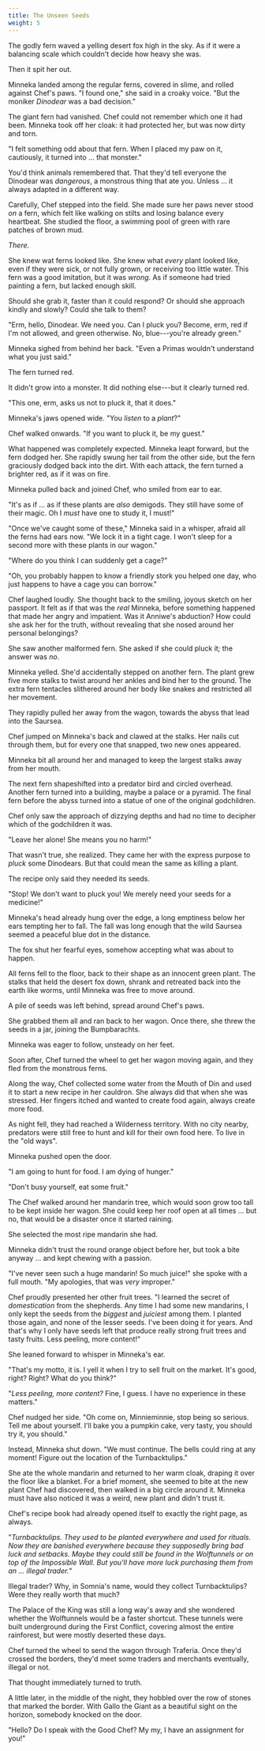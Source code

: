 ```yaml
---
title: The Unseen Seeds
weight: 5
---
```

The godly fern waved a yelling desert fox high in the sky. As if it were a balancing scale which couldn't decide how heavy she was.

Then it spit her out.

Minneka landed among the regular ferns, covered in slime, and rolled against Chef's paws. "I found one," she said in a croaky voice. "But the moniker _Dinodear_ was a bad decision."

The giant fern had vanished. Chef could not remember which one it had been. Minneka took off her cloak: it had protected her, but was now dirty and torn.

"I felt something odd about that fern. When I placed my paw on it, cautiously, it turned into ... that monster."

You'd think animals remembered that. That they'd tell everyone the Dinodear was _dangerous_, a monstrous thing that ate you. Unless ... it always adapted in a different way.

Carefully, Chef stepped into the field. She made sure her paws never stood _on_ a fern, which felt like walking on stilts and losing balance every heartbeat. She studied the floor, a swimming pool of green with rare patches of brown mud.

_There._

She knew wat ferns looked like. She knew what _every_ plant looked like, even if they were sick, or not fully grown, or receiving too little water. This fern was a good imitation, but it was _wrong_. As if someone had tried painting a fern, but lacked enough skill.

Should she grab it, faster than it could respond? Or should she approach kindly and slowly? Could she talk to them?

"Erm, hello, Dinodear. We need you. Can I pluck you? Become, erm, red if I'm not allowed, and green otherwise. No, blue---you're already green."

Minneka sighed from behind her back. "Even a Primas wouldn't understand what you just said."

The fern turned red.

It didn't grow into a monster. It did nothing else---but it clearly turned red.

"This one, erm, asks us not to pluck it, that it does."

Minneka's jaws opened wide. "You _listen_ to a _plant_?"

Chef walked onwards. "If you want to pluck it, be my guest."

What happened was completely expected. Minneka leapt forward, but the fern dodged her. She rapidly swung her tail from the other side, but the fern graciously dodged back into the dirt. With each attack, the fern turned a brighter red, as if it was on fire.

Minneka pulled back and joined Chef, who smiled from ear to ear.

"It's as if ... as if these plants are _also_ demigods. They still have some of their magic. Oh I _must_ have one to study it, I must!"

"Once we've caught some of these," Minneka said in a whisper, afraid all the ferns had ears now. "We lock it in a tight cage. I won't sleep for a second more with these plants in our wagon."

"Where do you think I can suddenly get a cage?"

"Oh, you probably happen to know a friendly stork you helped one day, who just happens to have a cage you can borrow."

Chef laughed loudly. She thought back to the smiling, joyous sketch on her passport. It felt as if that was the _real_ Minneka, before something happened that made her angry and impatient. Was it Anniwe's abduction? How could she ask her for the truth, without revealing that she nosed around her personal belongings?

She saw another malformed fern. She asked if she could pluck it; the answer was _no_.

Minneka yelled. She'd accidentally stepped on another fern. The plant grew five more stalks to twist around her ankles and bind her to the ground. The extra fern tentacles slithered around her body like snakes and restricted all her movement.

They rapidly pulled her away from the wagon, towards the abyss that lead into the Saursea.

Chef jumped on Minneka's back and clawed at the stalks. Her nails cut through them, but for every one that snapped, two new ones appeared.

Minneka bit all around her and managed to keep the largest stalks away from her mouth. 

The next fern shapeshifted into a predator bird and circled overhead. Another fern turned into a building, maybe a palace or a pyramid. The final fern before the abyss turned into a statue of one of the original godchildren. 

Chef only saw the approach of dizzying depths and had no time to decipher which of the godchildren it was.

"Leave her alone! She means you no harm!"

That wasn't true, she realized. They came her with the express purpose to _pluck_ some Dinodears. But that could mean the same as killing a plant.

The recipe only said they needed its seeds.

"Stop! We don't want to pluck you! We merely need your seeds for a medicine!"

Minneka's head already hung over the edge, a long emptiness below her ears tempting her to fall. The fall was long enough that the wild Saursea seemed a peaceful blue dot in the distance. 

The fox shut her fearful eyes, somehow accepting what was about to happen.

All ferns fell to the floor, back to their shape as an innocent green plant. The stalks that held the desert fox down, shrank and retreated back into the earth like worms, until Minneka was free to move around.

A pile of seeds was left behind, spread around Chef's paws.

She grabbed them all and ran back to her wagon. Once there, she threw the seeds in a jar, joining the Bumpbarachts.

Minneka was eager to follow, unsteady on her feet. 

Soon after, Chef turned the wheel to get her wagon moving again, and they fled from the monstrous ferns.

Along the way, Chef collected some water from the Mouth of Din and used it to start a new recipe in her cauldron. She always did that when she was stressed. Her fingers itched and wanted to create food again, always create more food.

As night fell, they had reached a Wilderness territory. With no city nearby, predators were still free to hunt and kill for their own food here. To live in the "old ways".

Minneka pushed open the door. 

"I am going to hunt for food. I am dying of hunger."

"Don't busy yourself, eat some fruit."

The Chef walked around her mandarin tree, which would soon grow too tall to be kept inside her wagon. She could keep her roof open at all times ... but no, that would be a disaster once it started raining.

She selected the most ripe mandarin she had.

Minneka didn't trust the round orange object before her, but took a bite anyway ... and kept chewing with a passion. 

"I've never seen such a huge mandarin! So much juice!" she spoke with a full mouth. "My apologies, that was _very_ improper."

Chef proudly presented her other fruit trees. "I learned the secret of _domestication_ from the shepherds. Any time I had some new mandarins, I only kept the seeds from the _biggest_ and _juiciest_ among them. I planted those again, and none of the lesser seeds. I've been doing it for years. And that's why I only have seeds left that produce really strong fruit trees and tasty fruits. Less peeling, more content!"

She leaned forward to whisper in Minneka's ear. 

"That's my motto, it is. I yell it when I try to sell fruit on the market. It's good, right? Right? What do you think?"

"_Less peeling, more content?_ Fine, I guess. I have no experience in these matters."

Chef nudged her side. "Oh come on, Minnieminnie, stop being so serious. Tell me about yourself. I'll bake you a pumpkin cake, very tasty, you should try it, you should."

Instead, Minneka shut down. "We must continue. The bells could ring at any moment! Figure out the location of the Turnbacktulips."

She ate the whole mandarin and returned to her warm cloak, draping it over the floor like a blanket. For a brief moment, she seemed to bite at the new plant Chef had discovered, then walked in a big circle around it. Minneka must have also noticed it was a weird, new plant and didn't trust it.

Chef's recipe book had already opened itself to exactly the right page, as always. 

"_Turnbacktulips. They used to be planted everywhere and used for rituals. Now they are banished everywhere because they supposedly bring bad luck and setbacks. Maybe they could still be found in the Wolftunnels or on top of the Impossible Wall. But you'll have more luck purchasing them from an ... illegal trader._"

Illegal trader? Why, in Somnia's name, would they collect Turnbacktulips? Were they really worth that much?

The Palace of the King was still a long way's away and she wondered whether the Wolftunnels would be a faster shortcut. These tunnels were built underground during the First Conflict, covering almost the entire rainforest, but were mostly deserted these days. 

Chef turned the wheel to send the wagon through Traferia. Once they'd crossed the borders, they'd meet some traders and merchants eventually, illegal or not.

That thought immediately turned to truth.

A little later, in the middle of the night, they hobbled over the row of stones that marked the border. With Gallo the Giant as a beautiful sight on the horizon, somebody knocked on the door.

"Hello? Do I speak with the Good Chef? My my, I have an assignment for you!" 